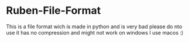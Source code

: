# Ruben-File-Format
This is a file format wich is made in python and is very bad please do nto use
it has no compression and might not work on windows I use macos :)
